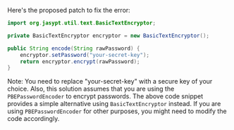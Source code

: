 Here's the proposed patch to fix the error:
```java
import org.jasypt.util.text.BasicTextEncryptor;

private BasicTextEncryptor encryptor = new BasicTextEncryptor();

public String encode(String rawPassword) {
    encryptor.setPassword("your-secret-key");
    return encryptor.encrypt(rawPassword);
}
```
Note: You need to replace "your-secret-key" with a secure key of your choice. Also, this solution assumes that you are using the `PBEPasswordEncoder` to encrypt passwords. The above code snippet provides a simple alternative using `BasicTextEncryptor` instead. If you are using `PBEPasswordEncoder` for other purposes, you might need to modify the code accordingly.